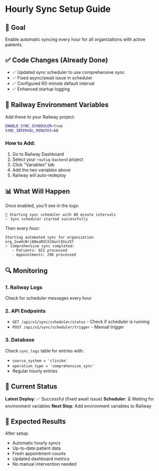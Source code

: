 # Hourly Sync Setup Guide

## 🎯 Goal
Enable automatic syncing every hour for all organizations with active patients.

## ✅ Code Changes (Already Done)
- ✅ Updated sync scheduler to use comprehensive sync
- ✅ Fixed async/await issue in scheduler
- ✅ Configured 60-minute default interval
- ✅ Enhanced startup logging

## 🔧 Railway Environment Variables

Add these to your Railway project:

```bash
ENABLE_SYNC_SCHEDULER=true
SYNC_INTERVAL_MINUTES=60
```

### How to Add:
1. Go to Railway Dashboard
2. Select your `routiq-backend` project
3. Click "Variables" tab
4. Add the two variables above
5. Railway will auto-redeploy

## 📊 What Will Happen

Once enabled, you'll see in the logs:
```
🔄 Starting sync scheduler with 60 minute intervals
✅ Sync scheduler started successfully
```

Then every hour:
```
Starting automated sync for organization org_2xwHiNrj68eaRUlX10anlXGvzX7
✅ Comprehensive sync completed:
   - Patients: 651 processed
   - Appointments: 296 processed
```

## 🔍 Monitoring

### 1. Railway Logs
Check for scheduler messages every hour

### 2. API Endpoints
- `GET /api/v1/sync/scheduler/status` - Check if scheduler is running
- `POST /api/v1/sync/scheduler/trigger` - Manual trigger

### 3. Database
Check `sync_logs` table for entries with:
- `source_system = 'cliniko'`
- `operation_type = 'comprehensive_sync'`
- Regular hourly entries

## 🚨 Current Status

**Latest Deploy**: ✅ Successful (fixed await issue)
**Scheduler**: ⏳ Waiting for environment variables
**Next Step**: Add environment variables to Railway

## 🎉 Expected Results

After setup:
- Automatic hourly syncs
- Up-to-date patient data
- Fresh appointment counts
- Updated dashboard metrics
- No manual intervention needed 